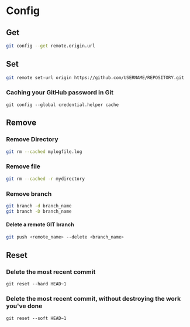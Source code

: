 
# Config

## Get

```bash
git config --get remote.origin.url
```

## Set

```bash
git remote set-url origin https://github.com/USERNAME/REPOSITORY.git
```

### Caching your GitHub password in Git

```git
git config --global credential.helper cache
```

## Remove

### Remove Directory

```bash
git rm --cached mylogfile.log
```

### Remove file

```bash
git rm --cached -r mydirectory
```

### Remove branch

```bash
git branch -d branch_name
git branch -D branch_name
```

#### Delete a remote GIT branch

```bash
git push <remote_name> --delete <branch_name>
```

## Reset

### Delete the most recent commit

```code
git reset --hard HEAD~1
```

### Delete the most recent commit, without destroying the work you've done

```code
git reset --soft HEAD~1
```